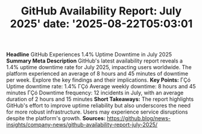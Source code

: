 ﻿---
title: "GitHub Availability Report: July 2025'
date: '2025-08-22T05:03:01"
category: "Markets"
summary: ""
slug: "github availability report july 2025"
source_urls:
  - "https://github.blog/news-insights/company-news/github-availability-report-july-2025/"
seo:
  title: "GitHub Availability Report: July 2025 | Hash n Hedge'
  description: '"
  keywords: ["news", "markets", "brief"]
---
**Headline** GitHub Experiences 1.4% Uptime Downtime in July 2025  **Summary Meta Description** GitHub's latest availability report reveals a 1.4% uptime downtime rate for July 2025, impacting users worldwide. The platform experienced an average of 8 hours and 45 minutes of downtime per week. Explore the key findings and their implications.  **Key Points:**  ΓÇó Uptime downtime rate: 1.4% ΓÇó Average weekly downtime: 8 hours and 45 minutes ΓÇó Downtime frequency: 12 incidents in July, with an average duration of 2 hours and 15 minutes  **Short Takeaways:** The report highlights GitHub's effort to improve uptime reliability but also underscores the need for more robust infrastructure. Users may experience service disruptions despite the platform's growth.  **Sources:** https://github.blog/news-insights/company-news/github-availability-report-july-2025/ 
